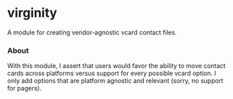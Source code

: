 # virginity

A module for creating vendor-agnostic vcard contact files.

### About
With this module, I assert that users would favor the ability to move contact cards across platforms versus support for every possible vcard option. I only add options that are platform agnostic and relevant (sorry, no support for pagers).
